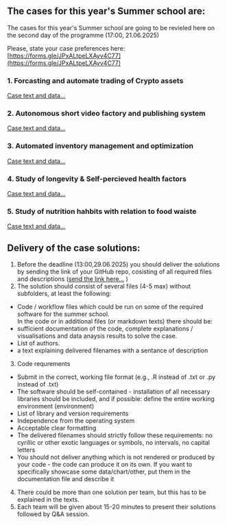 ## The cases for this year's Summer school are:

The cases for this year's Summer school are going to be revieled here on the second day of the programme (17:00, 21.06.2025) 

Please, state your case preferences here: [https://forms.gle/JPxALtpeLXAyv4C77](https://forms.gle/JPxALtpeLXAyv4C77)


### 1. Forcasting and automate trading of Crypto assets  

[Case text and data...](https://github.com/Marchev-Science/case-crypto-trader)
<!--[Solution](cases/solution1/readme.md)-->  

### 2. Autonomous short video factory and publishing system  

[Case text and data...](https://github.com/Marchev-Science/case-ai-digital-creator)    
<!--[Solution](cases/solution2/readme.md)-->  

### 3. Automated inventory management and optimization   

[Case text and data...](https://github.com/Marchev-Science/case-automated-inventory-management)    
<!--[Solution](cases/solution3/readme.md)-->  

### 4. Study of longevity & Self-percieved health factors    

[Case text and data...](https://github.com/Marchev-Science/case-share-self-percieved-health)    
<!--[Solution](cases/solution4/readme.md)-->  


### 5. Study of nutrition hahbits with relation to food waiste       

[Case text and data...](https://github.com/Marchev-Science/case-fao-nutrition-food-waste)    
<!--[Solution](cases/solution5/readme.md)-->  



## Delivery of the case solutions:

1. Before the deadline (13:00,29.06.2025) you should deliver the solutions by sending the link of your GitHub repo, cosisting of all required files and descriptions ([send the link here...](https://forms.gle/3Gkw4rAErSFa4tFh8) )   
2. The solution should consist of several files (4-5 max) without subfolders, at least the following:  
* Code / workflow files which could be run on some of the required software for the summer school.  
In the code or in additional files (or markdown texts) there should be:  
* sufficient documentation of the code, complete explanations / visualisations and data anaysis results to solve the case.  
* List of authors.  
* a text explaining delivered filenames with a sentance of description  
3. Code requrements  
* Submit in the correct, working file format (e.g., .R instead of .txt or .py instead of .txt)  
* The software should be self-contained - installation of all necessary libraries should be included, and if possible: define the entire working environment (environment)  
* List of library and version requirements  
* Independence from the operating system  
* Acceptable clear formatting  
* The delivered filenames should strictly follow these requirements: no cyrillic or other exotic languages or symbols, no intervals, no capital letters  
* You should not deliver anything which is not rendered or produced by your code - the code can produce it on its own. If you want to specifically showcase some data/chart/other, put them in the documentation file and describe it  
4. There could be more than one solution per team, but this has to be explained in the texts.    
5. Each team will be given about 15-20 minutes to present their solutions followed by Q&A session.  




